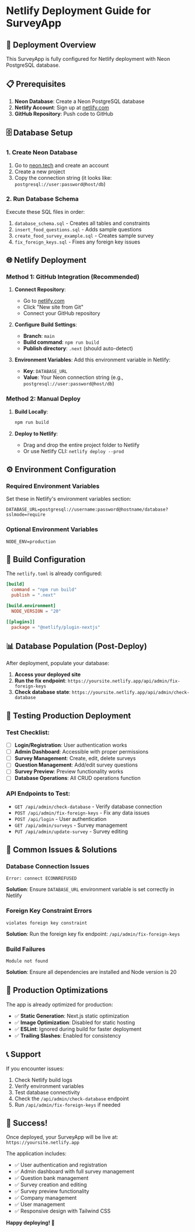 # Netlify Deployment Guide for SurveyApp

## 🚀 Deployment Overview

This SurveyApp is fully configured for Netlify deployment with Neon PostgreSQL database.

## 📋 Prerequisites

1. **Neon Database**: Create a Neon PostgreSQL database
2. **Netlify Account**: Sign up at [netlify.com](https://netlify.com)
3. **GitHub Repository**: Push code to GitHub

## 🗄️ Database Setup

### 1. Create Neon Database
1. Go to [neon.tech](https://neon.tech) and create an account
2. Create a new project
3. Copy the connection string (it looks like: `postgresql://user:password@host/db`)

### 2. Run Database Schema
Execute these SQL files in order:
1. `database_schema.sql` - Creates all tables and constraints
2. `insert_food_questions.sql` - Adds sample questions
3. `create_food_survey_example.sql` - Creates sample survey
4. `fix_foreign_keys.sql` - Fixes any foreign key issues

## 🌐 Netlify Deployment

### Method 1: GitHub Integration (Recommended)

1. **Connect Repository**:
   - Go to [netlify.com](https://netlify.com)
   - Click "New site from Git"
   - Connect your GitHub repository

2. **Configure Build Settings**:
   - **Branch**: `main`
   - **Build command**: `npm run build`
   - **Publish directory**: `.next` (should auto-detect)

3. **Environment Variables**:
   Add this environment variable in Netlify:
   - **Key**: `DATABASE_URL`
   - **Value**: Your Neon connection string (e.g., `postgresql://user:password@host/db`)

### Method 2: Manual Deploy

1. **Build Locally**:
   ```bash
   npm run build
   ```

2. **Deploy to Netlify**:
   - Drag and drop the entire project folder to Netlify
   - Or use Netlify CLI: `netlify deploy --prod`

## ⚙️ Environment Configuration

### Required Environment Variables

Set these in Netlify's environment variables section:

```env
DATABASE_URL=postgresql://username:password@hostname/database?sslmode=require
```

### Optional Environment Variables

```env
NODE_ENV=production
```

## 🔧 Build Configuration

The `netlify.toml` is already configured:

```toml
[build]
  command = "npm run build"
  publish = ".next"

[build.environment]
  NODE_VERSION = "20"

[[plugins]]
  package = "@netlify/plugin-nextjs"
```

## 📊 Database Population (Post-Deploy)

After deployment, populate your database:

1. **Access your deployed site**
2. **Run the fix endpoint**: `https://yoursite.netlify.app/api/admin/fix-foreign-keys`
3. **Check database state**: `https://yoursite.netlify.app/api/admin/check-database`

## 🧪 Testing Production Deployment

### Test Checklist:

- [ ] **Login/Registration**: User authentication works
- [ ] **Admin Dashboard**: Accessible with proper permissions
- [ ] **Survey Management**: Create, edit, delete surveys
- [ ] **Question Management**: Add/edit survey questions
- [ ] **Survey Preview**: Preview functionality works
- [ ] **Database Operations**: All CRUD operations function

### API Endpoints to Test:

- `GET /api/admin/check-database` - Verify database connection
- `POST /api/admin/fix-foreign-keys` - Fix any data issues
- `POST /api/login` - User authentication
- `GET /api/admin/surveys` - Survey management
- `PUT /api/admin/update-survey` - Survey editing

## 🚨 Common Issues & Solutions

### Database Connection Issues
```
Error: connect ECONNREFUSED
```
**Solution**: Ensure `DATABASE_URL` environment variable is set correctly in Netlify

### Foreign Key Constraint Errors
```
violates foreign key constraint
```
**Solution**: Run the foreign key fix endpoint: `/api/admin/fix-foreign-keys`

### Build Failures
```
Module not found
```
**Solution**: Ensure all dependencies are installed and Node version is 20

## 🌟 Production Optimizations

The app is already optimized for production:

- ✅ **Static Generation**: Next.js static optimization
- ✅ **Image Optimization**: Disabled for static hosting
- ✅ **ESLint**: Ignored during build for faster deployment
- ✅ **Trailing Slashes**: Enabled for consistency

## 📞 Support

If you encounter issues:

1. Check Netlify build logs
2. Verify environment variables
3. Test database connectivity
4. Check the `/api/admin/check-database` endpoint
5. Run `/api/admin/fix-foreign-keys` if needed

## 🎉 Success!

Once deployed, your SurveyApp will be live at: `https://yoursite.netlify.app`

The application includes:
- ✅ User authentication and registration
- ✅ Admin dashboard with full survey management
- ✅ Question bank management
- ✅ Survey creation and editing
- ✅ Survey preview functionality
- ✅ Company management
- ✅ User management
- ✅ Responsive design with Tailwind CSS

**Happy deploying! 🚀**
